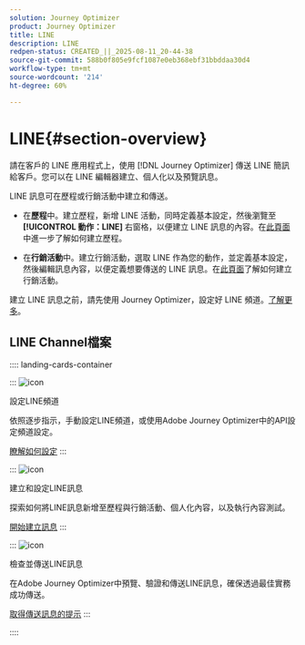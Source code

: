 ```yaml
---
solution: Journey Optimizer
product: Journey Optimizer
title: LINE
description: LINE
redpen-status: CREATED_||_2025-08-11_20-44-38
source-git-commit: 588b0f805e9fcf1087e0eb368ebf31bbddaa30d4
workflow-type: tm+mt
source-wordcount: '214'
ht-degree: 60%

---
```



# LINE{#section-overview}


請在客戶的 LINE 應用程式上，使用 [!DNL Journey Optimizer] 傳送 LINE 簡訊給客戶。您可以在 LINE 編輯器建立、個人化以及預覽訊息。

LINE 訊息可在歷程或行銷活動中建立和傳送。 

* 在&#x200B;**歷程**&#x200B;中。建立歷程，新增 LINE 活動，同時定義基本設定，然後瀏覽至 **[!UICONTROL 動作：LINE]** 右窗格，以便建立 LINE 訊息的內容。在[此頁面](../using/building-journeys/journey-gs.md)中進一步了解如何建立歷程。

* 在&#x200B;**行銷活動**&#x200B;中。建立行銷活動，選取 LINE 作為您的動作，並定義基本設定，然後編輯訊息內容，以便定義想要傳送的 LINE 訊息。在[此頁面](../using/campaigns/create-campaign.md#configure)了解如何建立行銷活動。

建立 LINE 訊息之前，請先使用 Journey Optimizer，設定好 LINE 頻道。[了解更多](../using/line/line-configuration.md)。

## LINE Channel檔案

:::: landing-cards-container

:::
![icon](https://cdn.experienceleague.adobe.com/icons/gear.svg)

設定LINE頻道

依照逐步指示，手動設定LINE頻道，或使用Adobe Journey Optimizer中的API設定頻道設定。

[瞭解如何設定](../using/line/line-configuration.md)
:::

:::
![icon](https://cdn.experienceleague.adobe.com/icons/list-check.svg)

建立和設定LINE訊息

探索如何將LINE訊息新增至歷程與行銷活動、個人化內容，以及執行內容測試。

[開始建立訊息](../using/line/create-line.md)
:::

:::
![icon](https://cdn.experienceleague.adobe.com/icons/bullseye.svg)

檢查並傳送LINE訊息

在Adobe Journey Optimizer中預覽、驗證和傳送LINE訊息，確保透過最佳實務成功傳送。

[取得傳送訊息的提示](../using/line/send-line.md)
:::

::::

